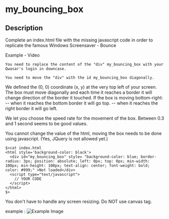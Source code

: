 # my_bouncing_box

## Description

Complete an index.html file with the missing javascript code in order to replicate the famous Windows Screensaver - Bounce

Example - Video

    You need to replace the content of the "div" my_bouncing_box with your Qwasar's login in downcase.

    You need to move the "div" with the id my_bouncing_box diagonally.

We defined the (0, 0) coordinate (x, y) at the very top left of your screen.
The box must move diagonally and each time it reaches a border it will change direction of the border it touched.
If the box is moving bottom-right:
-- when it reaches the bottom border it will go top.
-- when it reaches the right border it will go left.

We let you choose the speed rate for the movement of the box. Between 0.3 and 1 second seems to be good values.

You cannot change the value of the html, moving the box needs to be done using javascript. (Yes, JQuery is not allowed yet.)

```
$>cat index.html
<html style='background-color: black'>
  <div id="my_bouncing_box" style= "background-color: blue; border-radius: 3px; position: absolute; left: 0px; top: 0px; min-width: 100px; min-height: 100px; text-align: center; font-weight: bold; color: #999;" >Not loaded</div>
  <script type="text/javascript">
    // YOUR CODE
  </script>
</html>
$>
```

You don't have to handle any screen resizing.
Do NOT use canvas tag.

example :
![Example Image](https://storage.googleapis.com/qwasar-public/track-web/bouncing_box.gif)
